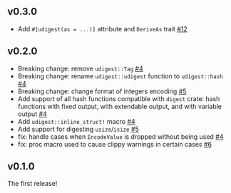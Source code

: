 ## v0.3.0
* Add `#[udigest(as = ...)]` attribute and `DeriveAs` trait [#12]

[#12]: https://github.com/LFDT-Lockness/udigest/pull/12

## v0.2.0
* Breaking change: remove `udigest::Tag` [#4]
* Breaking change: rename `udigest::udigest` function to `udigest::hash` [#4]
* Breaking change: change format of integers encoding [#5]
* Add support of all hash functions compatible with `digest` crate:
  hash functions with fixed output, with extendable output, and with
  variable output [#4]
* Add `udigest::inline_struct!` macro [#4]
* Add support for digesting `usize`/`isize` [#5]
* fix: handle cases when `EncodeValue` is dropped without being used [#4]
* fix: proc macro used to cause clippy warnings in certain cases [#6]

[#4]: https://github.com/LFDT-Lockness/udigest/pull/4
[#5]: https://github.com/LFDT-Lockness/udigest/pull/5
[#6]: https://github.com/LFDT-Lockness/udigest/pull/6

## v0.1.0

The first release!

